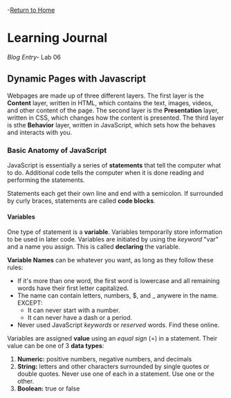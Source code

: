 -[Return to Home](/README.md)

# Learning Journal
*Blog Entry-* Lab 06

## Dynamic Pages with Javascript

Webpages are made up of three different layers.  The first layer is the **Content** layer, written in HTML, which contains the text, images, videos, and other content of the page.  The second layer is the **Presentation** layer, written in CSS, which changes how the content is presented.  The third layer is sthe **Behavior** layer, written in JavaScript, which sets how the behaves and interacts with you.

### Basic Anatomy of JavaScript
JavaScript is essentially a series of **statements** that tell the computer what to do.  Additional code tells the computer when it is done reading and performing the statements.

Statements each get their own line and end with a semicolon.  If surrounded by curly braces, statements are called **code blocks**.

#### Variables
One type of statement is a **variable**.  Variables temporarily store information to be used in later code.  Variables are initiated by using the *keyword* "var" and a name you assign.  This is called **declaring** the variable.

**Variable Names** can be whatever you want, as long as they follow these rules:

- If it's more than one word, the first word is lowercase and all remaining words have their first letter capitalized.
- The name can contain letters, numbers, $, and _ anywere in the name. EXCEPT:
    - It can never start with a number.
    - It can never have a dash or a period.
- Never used JavaScript *keywords* or *reserved* words.  Find these online.

Variables are assigned **value** using an *equal sign* (=) in a statement.  Their value can be one of 3 **data types**:

1. **Numeric:** positive numbers, negative numbers, and decimals
2. **String:** letters and other characters surrounded by single quotes or double quotes.  Never use one of each in a statement. Use one or the other.
3. **Boolean:** true or false